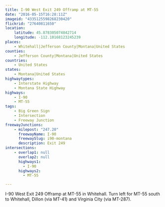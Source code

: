 ```yaml
---
title: I-90 West Exit 249 Offramp at MT-55
date: "2016-05-15T16:28:11Z"
imageid: "4335125598268230420"
flickrid: "27640811650"
location:
    latitude: 45.878305074842714
    longitude: -112.10168123245239
places:
    - Whitehall|Jefferson County|Montana|United States
counties:
    - Jefferson County|Montana|United States
countries:
    - United States
states:
    - Montana|United States
highwaytypes:
    - Interstate Highway
    - Montana State Highway
highways:
    - I-90
    - MT-55
tags:
    - Big Green Sign
    - Intersection
    - Freeway Junction
freewayJunctions:
    - milepost: "247.20"
      freewayName: I-90
      freewaySlug: i90-montana
      description: Exit 249
intersections:
    - overlap1: null
      overlap2: null
      highways1:
        - I-90
      highways2:
        - MT-55

---
```

I-90 West Exit 249 Offramp at MT-55 in Whitehall.  Turn left for MT-55 south to Whitehall, Dillon (via MT-41) and Virginia City (via MT-287).